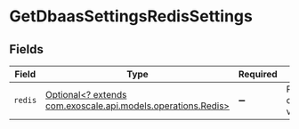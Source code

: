 # GetDbaasSettingsRedisSettings


## Fields

| Field                                                                                            | Type                                                                                             | Required                                                                                         | Description                                                                                      |
| ------------------------------------------------------------------------------------------------ | ------------------------------------------------------------------------------------------------ | ------------------------------------------------------------------------------------------------ | ------------------------------------------------------------------------------------------------ |
| `redis`                                                                                          | [Optional<? extends com.exoscale.api.models.operations.Redis>](../../models/operations/Redis.md) | :heavy_minus_sign:                                                                               | Redis configuration values                                                                       |